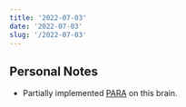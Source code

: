 ```yaml
---
title: '2022-07-03'
date: '2022-07-03'
slug: '/2022-07-03'
---
```


## Personal Notes

- Partially implemented [PARA](../Notes/PARA.md) on this brain.